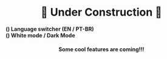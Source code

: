 <h1 align=center> 🚧 Under Construction 🚧</h1>

<b> () Language switcher (EN / PT-BR) </b> <br>
<b> () White mode / Dark Mode <br> 
  
<h4 align=center> Some cool features are coming!!! </h4> <br> 

